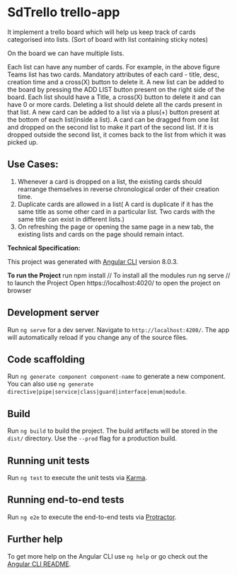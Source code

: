 # SdTrello trello-app
It implement a trello board which will help us keep track of cards categorised into lists. (Sort of board with list containing sticky notes)
 
On the board we can have multiple lists.

Each list can have any number of cards. For example, in the above figure Teams list has two cards.
Mandatory attributes of each card - title, desc, creation time and a cross(X) button to delete
it.
A new list can be added to the board by pressing the ADD LIST button present on the right side
of the board. Each list should have a Title, a cross(X) button to delete it and can have 0 or
more cards. Deleting a list should delete all the cards present in that list.
A new card can be added to a list via a plus(+) button present at the bottom of each
list(inside a list).
A card can be dragged from one list and dropped on the second list to make it part of the
second list. If it is dropped outside the second list, it comes back to the list from which it was
picked up.

Use Cases:
---------
1. Whenever a card is dropped on a list, the existing cards should rearrange themselves in
reverse chronological order of their creation time.
2. Duplicate cards are allowed in a list( A card is duplicate if it has the same title as some other
card in a particular list. Two cards with the same title can exist in different lists.)
3. On refreshing the page or opening the same page in a new tab, the existing lists and cards
on the page should remain intact.

**Technical Specification:**

This project was generated with [Angular CLI](https://github.com/angular/angular-cli) version 8.0.3.

**To run the Project**
run npm install // To install all the modules
run ng serve // to launch the Project
Open https://localhost:4020/ to open the project on browser

## Development server

Run `ng serve` for a dev server. Navigate to `http://localhost:4200/`. The app will automatically reload if you change any of the source files.

## Code scaffolding

Run `ng generate component component-name` to generate a new component. You can also use `ng generate directive|pipe|service|class|guard|interface|enum|module`.

## Build

Run `ng build` to build the project. The build artifacts will be stored in the `dist/` directory. Use the `--prod` flag for a production build.

## Running unit tests

Run `ng test` to execute the unit tests via [Karma](https://karma-runner.github.io).

## Running end-to-end tests

Run `ng e2e` to execute the end-to-end tests via [Protractor](http://www.protractortest.org/).

## Further help

To get more help on the Angular CLI use `ng help` or go check out the [Angular CLI README](https://github.com/angular/angular-cli/blob/master/README.md).

